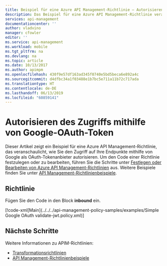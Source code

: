 ```yaml
---
title: Beispiel für eine Azure API Management-Richtlinie – Autorisieren des Zugriffs mithilfe eines Google-OAuth-Tokens | Microsoft-Dokumentation
description: Das Beispiel für eine Azure API Management-Richtlinie veranschaulicht, wie Sie den Zugriff auf Ihre Endpunkte mithilfe von Google als OAuth-Tokenanbieter autorisieren.
services: api-management
documentationcenter: ''
author: vladvino
manager: cfowler
editor: ''
ms.service: api-management
ms.workload: mobile
ms.tgt_pltfrm: na
ms.devlang: na
ms.topic: article
ms.date: 10/13/2017
ms.author: apimpm
ms.openlocfilehash: 430f9e57df163ad345f0740e5bd5beca6e892a4c
ms.sourcegitcommit: d4dfbc34a1f03488e1b7bc5e711a11b72c717ada
ms.translationtype: HT
ms.contentlocale: de-DE
ms.lasthandoff: 06/13/2019
ms.locfileid: "60859141"
---
```

# <a name="authorize-access-using-google-oauth-token"></a>Autorisieren des Zugriffs mithilfe von Google-OAuth-Token

Dieser Artikel zeigt ein Beispiel für eine Azure API Management-Richtlinie, das veranschaulicht, wie Sie den Zugriff auf Ihre Endpunkte mithilfe von Google als OAuth-Tokenanbieter autorisieren. Um den Code einer Richtlinie festzulegen oder zu bearbeiten, führen Sie die Schritte unter [Festlegen oder Bearbeiten von Azure API Management-Richtlinien](../set-edit-policies.md) aus. Weitere Beispiele finden Sie unter [API Management-Richtlinienbeispiele](../policy-samples.md).

## <a name="policy"></a>Richtlinie

Fügen Sie den Code in den Block **inbound** ein.

[!code-xml[Main](../../../api-management-policy-samples/examples/Simple Google OAuth validate-jwt.policy.xml)]

## <a name="next-steps"></a>Nächste Schritte

Weitere Informationen zu APIM-Richtlinien:

+ [Transformationsrichtlinien](../api-management-transformation-policies.md)
+ [API Management-Richtlinienbeispiele](../policy-samples.md)

